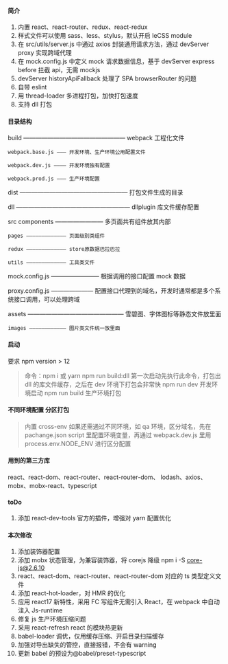 #### 简介

1. 内置 react、react-router、redux、react-redux
2. 样式文件可以使用 sass、less、stylus，默认开启 leCSS module
3. 在 src/utils/server.js 中通过 axios 封装通用请求方法，通过 devServer proxy 实现跨域代理
4. 在 mock.config.js 中定义 mock 请求数据信息，基于 devServer express before 拦截 api，无需 mockjs
5. devServer historyApiFallback 处理了 SPA browserRouter 的问题
6. 自带 eslint
7. 用 thread-loader 多进程打包，加快打包速度
8. 支持 dll 打包

#### 目录结构

build ————————————————— webpack 工程化文件

    webpack.base.js ——— 开发环境、生产环境公用配置文件

    webpack.dev.js ———— 开发环境独有配置

    webpack.prod.js ——— 生产环境配置

dist —————————————————— 打包文件生成的目录

dll ——————————————————— dllplugin 库文件缓存配置

src
components ———————— 多页面共有组件放其内部

    pages ————————————— 页面级别类组件

    redux ————————————— store原数据巴拉巴拉

    utils ————————————— 工具类文件

mock.config.js ———————— 根据调用的接口配置 mock 数据

proxy.config.js ——————— 配置接口代理到的域名，开发时通常都是多个系统接口调用，可以处理跨域

assets ———————————————— 雪碧图、字体图标等静态文件放里面

    images ———————————— 图片类文件统一放里面

#### 启动

要求 npm version > 12

> 命令：npm i 或 yarn
> npm run build:dll 第一次启动先执行此命令，打包出 dll 的库文件缓存，之后在 dev 环境下打包会非常快
> npm run dev 开发环境启动
> npm run build 生产环境打包

#### 不同环境配置 分区打包

> 内置 cross-env 如果还需通过不同环境，如 qa 环境，区分域名，先在 pachange.json script 里配置环境变量，再通过 webpack.dev.js 里用 process.env.NODE_ENV 进行区分配置

#### 用到的第三方库

react、react-dom、react-router、react-router-dom、
lodash、axios、mobx、mobx-react、typescript

#### toDo

1. 添加 react-dev-tools 官方的插件，增强对 yarn 配置优化

#### 本次修改

1. 添加装饰器配置
2. 添加 mobx 状态管理，为兼容装饰器，将 corejs 降级 npm i -S core-js@2.6.10
3. react、react-dom、react-router、react-router-dom 对应的 ts 类型定义文件
4. 添加 react-hot-loader，对 HMR 的优化
5. 应用 react17 新特性，采用 FC 写组件无需引入 React，在 webpack 中自动注入 Js-runtime
6. 修复 js 生产环境压缩问题
7. 采用 react-refresh react 的模块热更新
8. babel-loader 调优，仅用缓存压缩、开启目录扫描缓存
9. 加强对导出缺失的管控，直接报错，不会有 warning
10. 更新 babel 的预设为@babel/preset-typescript
